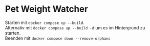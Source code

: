 # Pet Weight Watcher

Starten mit `docker compose up --build`.  
Alternativ mit `docker compose up --build -d` um es im Hintergrund zu starten.  
Beenden mit `docker compose down --remove-orphans`

